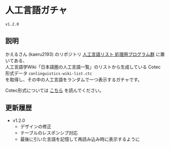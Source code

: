 # 人工言語ガチャ

`v1.2.0`

## 説明

かえるさん (kaeru2193) のリポジトリ [人工言語リスト 処理用プログラム群](https://github.com/kaeru2193/Conlang-List-Works) に置いてある、  
人工言語学Wiki「日本語圏の人工言語一覧」のリストから生成している Cotec 形式データ `conlinguistics-wiki-list.ctc`  
を取得し、その中の人工言語をランダムで一つ表示するガチャです。

Cotec形式については [こちら](https://migdal.jp/cl_kiita/cotec-conlang-table-expression-powered-by-csv-clakis-rfc-2h86) を読んでください。

## 更新履歴

- v1.2.0
  - デザインの修正
  - テーブルのレスポンシブ対応
  - 最後に引いた言語を記憶して再読み込み時に表示するように
